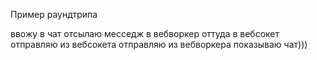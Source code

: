 Пример раундтрипа

ввожу в чат
отсылаю месседж в вебворкер
оттуда в вебсокет
отправляю из вебсокета
отправляю из вебворкера
показываю чат)))